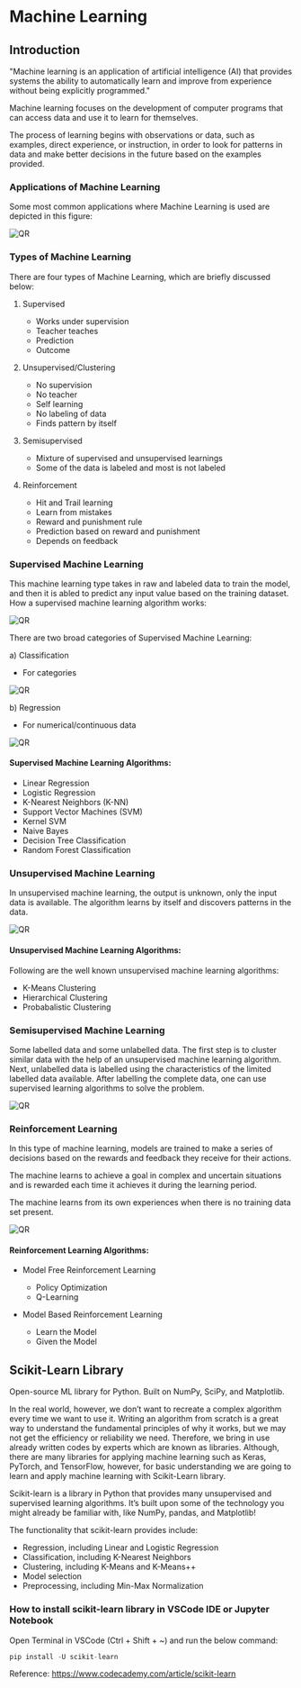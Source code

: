 # Machine Learning

## Introduction

"Machine learning is an application of artificial intelligence (AI) that provides systems the ability to automatically learn and improve from experience without being explicitly programmed."

Machine learning focuses on the development of computer programs that can access data and use it to learn for themselves.

The process of learning begins with observations or data, such as examples, direct experience, or instruction, in order to look for patterns in data and make better decisions in the future based on the examples provided.

### Applications of Machine Learning

Some most common applications where Machine Learning is used are depicted in this figure: 

![QR](Applications_Machine_Learning.png)

### Types of Machine Learning

There are four types of Machine Learning, which are briefly discussed below:

1. Supervised
   - Works under supervision
   - Teacher teaches
   - Prediction
   - Outcome

2. Unsupervised/Clustering
   - No supervision
   - No teacher
   - Self learning
   - No labeling of data
   - Finds pattern by itself

3. Semisupervised
   - Mixture of supervised and unsupervised learnings
   - Some of the data is labeled and most is not labeled
     
4. Reinforcement
   - Hit and Trail learning
   - Learn from mistakes
   - Reward and punishment rule
   - Prediction based on reward and punishment
   - Depends on feedback

### Supervised Machine Learning
This machine learning type takes in raw and labeled data to train the model, and then it is abled to predict any input value based on the training dataset. How a supervised machine learning algorithm works:

![QR](supervised.png)

There are two broad categories of Supervised Machine Learning:

a) Classification
   - For categories

![QR](classification.png)

b) Regression  
- For numerical/continuous data

![QR](regression.png)

#### Supervised Machine Learning Algorithms:

- Linear Regression
- Logistic Regression
- K-Nearest Neighbors (K-NN)
- Support Vector Machines (SVM)
- Kernel SVM
- Naive Bayes
- Decision Tree Classification
- Random Forest Classification

### Unsupervised Machine Learning

In unsupervised machine learning, the output is unknown, only the input data is available. The algorithm learns by itself and discovers patterns in the data.

![QR](unsupervised.png)

#### Unsupervised Machine Learning Algorithms:

Following are the well known unsupervised machine learning algorithms:

- K-Means Clustering
- Hierarchical Clustering
- Probabalistic Clustering

### Semisupervised Machine Learning
Some labelled data and some unlabelled data. The first step is to cluster similar data with the help of an unsupervised machine learning algorithm. Next, unlabelled data is labelled using the characteristics of the limited labelled data available. After labelling the complete data, one can use supervised learning algorithms to solve the problem.

![QR](semisupervised.png)

<div style="page-break-after: always;"></div>

### Reinforcement Learning

In this type of machine learning, models are trained to make a series of decisions based on the rewards and feedback they receive for their actions. 

The machine learns to achieve a goal in complex and uncertain situations and is rewarded each time it achieves it during the learning period.

The machine learns from its own experiences when there is no training data set present.

![QR](reinforcement.png)

#### Reinforcement Learning Algorithms:

- Model Free Reinforcement Learning
  - Policy Optimization
  - Q-Learning 

- Model Based Reinforcement Learning
  - Learn the Model
  - Given the Model

<div style="page-break-after: always;"></div>

## Scikit-Learn Library

Open-source ML library for Python. Built on NumPy, SciPy, and Matplotlib.

In the real world, however, we don’t want to recreate a complex algorithm every time we want to use it. Writing an algorithm from scratch is a great way to understand the fundamental principles of why it works, but we may not get the efficiency or reliability we need. Therefore, we bring in use already written codes by experts which are known as libraries. Although, there are many libraries for applying machine learning such as Keras, PyTorch, and TensorFlow, however, for basic understanding we are going to learn and apply machine learning with Scikit-Learn library.

Scikit-learn is a library in Python that provides many unsupervised and supervised learning algorithms. It’s built upon some of the technology you might already be familiar with, like NumPy, pandas, and Matplotlib!

The functionality that scikit-learn provides include:

- Regression, including Linear and Logistic Regression
- Classification, including K-Nearest Neighbors
- Clustering, including K-Means and K-Means++
- Model selection
- Preprocessing, including Min-Max Normalization

### How to install scikit-learn library in VSCode IDE or Jupyter Notebook

Open Terminal in VSCode (Ctrl + Shift + ~) and run the below command:

```python
pip install -U scikit-learn
```

Reference:
<https://www.codecademy.com/article/scikit-learn>
